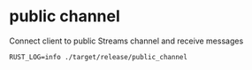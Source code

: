 # public channel

Connect client to public Streams channel and receive messages

```
RUST_LOG=info ./target/release/public_channel
```
